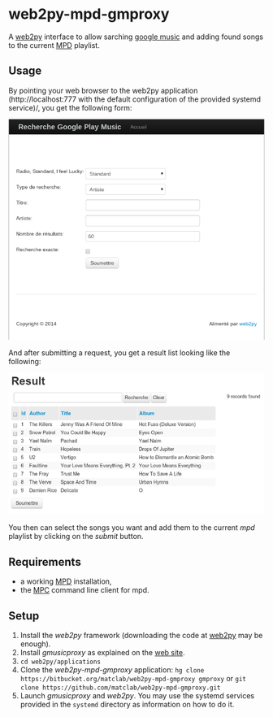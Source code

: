 # web2py-mpd-gmproxy #
A [web2py](www.web2py.com/) interface to allow sarching [google
music](https://music.google.com) and adding found songs to the current
[MPD](www.musicpd.org) playlist.

## Usage ##

By pointing your web browser to the web2py application (http://localhost:777
with the default configuration of the provided systemd service)/, you get the
following form:

![Request Form](./doc/form.png)

And after submitting a request, you get a result list looking like the
following:

![Results](./doc/results.png)

You then can select the songs you want and add them to the current *mpd*
playlist by clicking on the *submit* button.

## Requirements ##

* a working [MPD](http://www.musicpd.org) installation,
* the [MPC](http://www.musicpd.org/client/mpc) command line client for mpd.

## Setup ##

1. Install the *web2py* framework (downloading the code at
   [web2py](http://www.web2py.com/init/default/download) may be enough).
2. Install *gmusicproxy* as explained on the [web
   site](http://gmusicproxy.net/#setup).
3. `cd web2py/applications`
4. Clone the *web2py-mpd-gmproxy* application: `hg clone https://bitbucket.org/matclab/web2py-mpd-gmproxy gmproxy` or `git clone https://github.com/matclab/web2py-mpd-gmproxy.git`
5. Launch *gmusicproxy* and *web2py*. You may use the systemd services provided in the `systemd` directory as information on how to do it.

[//]: # ( <script src="doc/jr.js"></script>)